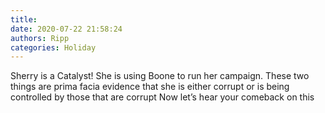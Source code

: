 ```yaml
---
title: 
date: 2020-07-22 21:58:24
authors: Ripp
categories: Holiday
---
```


 Sherry is a Catalyst!    She is using Boone to run her campaign.   These two things are prima facia evidence that she is either corrupt or is being controlled by those that are corrupt
Now let’s hear your comeback on this